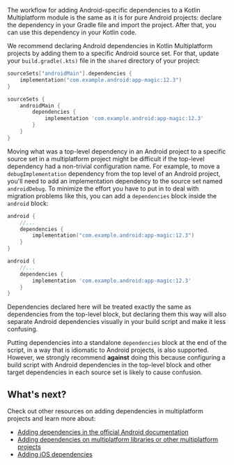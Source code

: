 [//]: # (title: Adding Android dependencies)

The workflow for adding Android-specific dependencies to a Kotlin Multiplatform module is the same as it is for pure
Android projects: declare the dependency in your Gradle file and import the project. After that, you can use this
dependency in your Kotlin code.

We recommend declaring Android dependencies in Kotlin Multiplatform projects by adding them to a specific Android source
set. For that, update your `build.gradle(.kts)` file in the `shared` directory of your project:

<tabs group="build-script">
<tab title="Kotlin" group-key="kotlin">

```kotlin
sourceSets["androidMain"].dependencies {
    implementation("com.example.android:app-magic:12.3")
}
```

</tab>
<tab title="Groovy" group-key="groovy">

```groovy
sourceSets {
    androidMain {
        dependencies {
            implementation 'com.example.android:app-magic:12.3'
        }
    }
}
```

</tab>
</tabs>

Moving what was a top-level dependency in an Android project to a specific source set in a multiplatform project
might be difficult if the top-level dependency had a non-trivial configuration name. For example, to move
a `debugImplementation` dependency from the top level of an Android project, you'll need to add an implementation
dependency to the source set named `androidDebug`. To minimize the effort you have to put in to deal with migration
problems like this, you can add a `dependencies` block inside the `android` block:

<tabs group="build-script">
<tab title="Kotlin" group-key="kotlin">

```kotlin
android {
    //...
    dependencies {
        implementation("com.example.android:app-magic:12.3")
    }
}
```

</tab>
<tab title="Groovy" group-key="groovy">

```groovy
android {
    //...
    dependencies {
        implementation 'com.example.android:app-magic:12.3'
    }
}
```

</tab>
</tabs>

Dependencies declared here will be treated exactly the same as dependencies from the top-level block, but declaring them
this way will also separate Android dependencies visually in your build script and make it less confusing.

Putting dependencies into a standalone `dependencies` block at the end of the script, in a way that is idiomatic to
Android projects, is also supported. However, we strongly recommend **against** doing this because configuring a build
script with Android dependencies in the top-level block and other target dependencies in each source set is likely to
cause confusion.

## What's next?

Check out other resources on adding dependencies in multiplatform projects and learn more about:

* [Adding dependencies in the official Android documentation](https://developer.android.com/studio/build/dependencies)
* [Adding dependencies on multiplatform libraries or other multiplatform projects](multiplatform-add-dependencies.md)
* [Adding iOS dependencies](multiplatform-ios-dependencies.md)